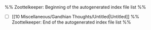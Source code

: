 %% Zoottelkeeper: Beginning of the autogenerated index file list  %%
- [ ]  [[10 Miscellaneous/Gandhian Thoughts/Untitled|Untitled]]
%% Zoottelkeeper: End of the autogenerated index file list  %%
